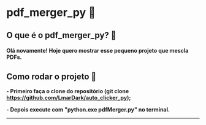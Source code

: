 # pdf_merger_py 📍 

## O que é o pdf_merger_py? 🤔
#### Olá novamente! Hoje quero mostrar esse pequeno projeto que mescla PDFs.

## Como rodar o projeto 👣

**<p>- Primeiro faça o clone do repositório (git clone https://github.com/LmarDark/auto_clicker_py);</p>**
**<p>- Depois execute com "python.exe pdfMerger.py" no terminal.</p>**

---

